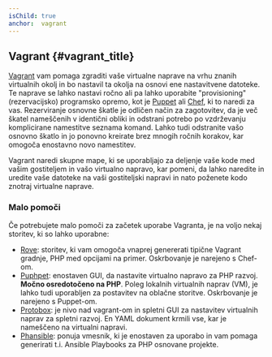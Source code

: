 ```yaml
---
isChild: true
anchor:  vagrant
---
```


## Vagrant {#vagrant_title}

[Vagrant] vam pomaga zgraditi vaše virtualne naprave na vrhu znanih virtualnih okolj in bo nastavil
ta okolja na osnovi ene nastavitvene datoteke.
Te naprave se lahko nastavi ročno ali pa lahko uporabite "provisioning" (rezervacijsko)
programsko opremo, kot je [Puppet] ali [Chef], ki to naredi za vas. Rezerviranje osnovne škatle je odličen način
za zagotovitev, da je več škatel nameščenih v identični obliki in odstrani potrebo po vzdrževanju komplicirane
namestitve seznama komand. Lahko tudi odstranite vašo osnovno škatlo in jo ponovno kreirate brez mnogih ročnih korakov, kar omogoča
enostavno novo namestitev.

Vagrant naredi skupne mape, ki se uporabljajo za deljenje vaše kode med vašim gostiteljem in vašo virtualno napravo, kar
pomeni, da lahko naredite in uredite vaše datoteke na vaši gostiteljski napravi in nato poženete kodo znotraj virtualne naprave.

### Malo pomoči

Če potrebujete malo pomoči za začetek uporabe Vagranta, je na voljo nekaj storitev, ki so lahko uporabne:

- [Rove][Rove]: storitev, ki vam omogoča vnaprej genererati tipične Vagrant gradnje, PHP med opcijami na primer. Oskrbovanje
  je narejeno s Chef-om.
- [Puphpet][Puphpet]: enostaven GUI, da nastavite virtualno napravo za PHP razvoj. **Močno osredotočeno na PHP**. Poleg
  lokalnih virtualnih naprav (VM), je lahko tudi uporabljen za postavitev na oblačne storitve. Oskrbovanje je narejeno s Puppet-om.
- [Protobox][Protobox]: je nivo nad vagrant-om in spletni GUI za nastavitev virtualnih naprav za spletni razvoj. En YAML dokument krmili vse, kar je nameščeno na virtualni napravi.
- [Phansible][Phansible]: ponuja vmesnik, ki je enostaven za uporabo in vam pomaga generirati t.i. Ansible Playbooks za PHP osnovane projekte.


[Vagrant]: http://vagrantup.com/
[Puppet]: http://www.puppetlabs.com/
[Chef]: https://www.chef.io/
[Rove]: http://rove.io/
[Puphpet]: https://puphpet.com/
[Protobox]: http://getprotobox.com/
[Phansible]: http://phansible.com/
